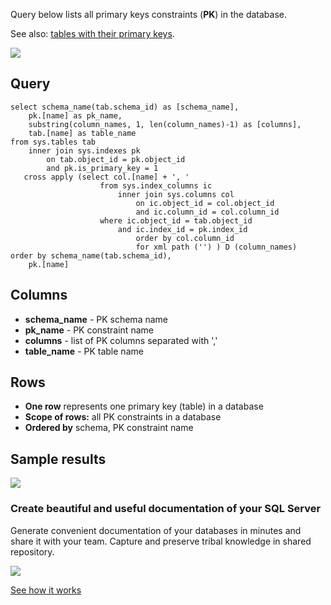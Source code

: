 Query below lists all primary keys constraints (**PK**) in the database.

See also: [tables with their primary keys](https://dataedo.com/kb/query/sql-server/list-tables-with-their-primary-keys).

[![](https://dataedo.com/asset/img/markdown/docs/test-article/3187eed29ce5b9127613e8a72fc11156.png)](https://dataedo.com/blog/confused-when-trying-to-work-with-databases?cta=kb-query-confused)

## Query

```
select schema_name(tab.schema_id) as [schema_name], 
    pk.[name] as pk_name,
    substring(column_names, 1, len(column_names)-1) as [columns],
    tab.[name] as table_name
from sys.tables tab
    inner join sys.indexes pk
        on tab.object_id = pk.object_id 
        and pk.is_primary_key = 1
   cross apply (select col.[name] + ', '
                    from sys.index_columns ic
                        inner join sys.columns col
                            on ic.object_id = col.object_id
                            and ic.column_id = col.column_id
                    where ic.object_id = tab.object_id
                        and ic.index_id = pk.index_id
                            order by col.column_id
                            for xml path ('') ) D (column_names)
order by schema_name(tab.schema_id),
    pk.[name]
```

## Columns

-   **schema\_name** - PK schema name
-   **pk\_name** - PK constraint name
-   **columns** - list of PK columns separated with ','
-   **table\_name** - PK table name

## Rows

-   **One row** represents one primary key (table) in a database
-   **Scope of rows:** all PK constraints in a database
-   **Ordered by** schema, PK constraint name

## Sample results

![](https://dataedo.com/asset/img/kb/query/sql-server/primary_keys.png)

### Create beautiful and useful documentation of your SQL Server

Generate convenient documentation of your databases in minutes and share it with your team. Capture and preserve tribal knowledge in shared repository.

[![](https://dataedo.com/asset/img/markdown/docs/test-article/30c11fa4b210f11740f56e85ca8bf9c6.gif)](https://demo.dataedo.com/)

[See how it works](https://demo.dataedo.com/)